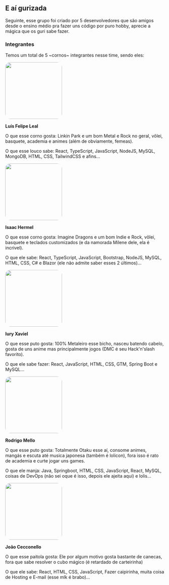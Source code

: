 ## E aí gurizada

Seguinte, esse grupo foi criado por 5 desenvolvedores que são amigos desde o ensino médio pra fazer uns código por puro hobby, aprecie a mágica que os guri sabe fazer.

### Integrantes

Temos um total de 5 ~cornos~ integrantes nesse time, sendo eles:

<a href="https://github.com/Kv1ecz/" target="_blank" rel="noopener noreferrer" >
    <img src="https://github.com/Kv1ecz.png" style="border-radius: 16px;" width="180" height="180" />
</a>

**Luís Felipe Leal**

O que esse corno gosta: Linkin Park e um bom Metal e Rock no geral, vôlei, basquete, academia e animes (além de obviamente, femeas).

O que esse louco sabe: React, TypeScript, JavaScript, NodeJS, MySQL, MongoDB, HTML, CSS, TailwindCSS e afins...

<a href="https://github.com/H3rmel/" target="_blank" rel="noopener noreferrer" >
    <img src="https://github.com/H3rmel.png" style="border-radius: 16px;" width="180" height="180" />
</a>

**Isaac Hermel**

O que esse corno gosta: Imagine Dragons e um bom Indie e Rock, vôlei, basquete e teclados customizados (e da namorada Milene dele, ela é incrivel).

O que ele sabe: React, TypeScript, JavaScript, Bootstrap, NodeJS, MySQL, HTML, CSS, C# e Blazor (ele não admite saber esses 2 últimos)...

<a href="https://github.com/IuryXavielPereira/" target="_blank" rel="noopener noreferrer" >
    <img src="https://github.com/IuryXavielPereira.png" style="border-radius: 16px;" width="180" height="180" />
</a>

**Iury Xaviel**

O que esse puto gosta: 100% Metaleiro esse bicho, nasceu batendo cabelo, gosta de uns anime mas principalmente jogos (DMC é seu Hack'n'slash favorito).

O que ele sabe fazer: React, JavaScript, HTML, CSS, GTM, Spring Boot e MySQL...

<a href="https://github.com/hollowrm08/" target="_blank" rel="noopener noreferrer" >
    <img src="https://github.com/hollowrm08.png" style="border-radius: 16px;" width="180" height="180" />
</a>

**Rodrigo Mello**

O que esse puto gosta: Totalmente Otaku esse aí, consome animes, mangás e escuta até musica japonesa (também é lolicon), fora isso é rato de academia e curte jogar
uns games.

O que ele manja: Java, Springboot, HTML, CSS, JavaScript, React, MySQL, coisas de DevOps (não sei oque é isso, depois ele ajeita aqui) e lolis...

<a href="https://github.com/JoaoCecconello/" target="_blank" rel="noopener noreferrer" >
    <img src="https://github.com/JoaoCecconello.png" style="border-radius: 16px;" width="180" height="180" />
</a>


**João Cecconello**

O que esse paitola gosta: Ele por algum motivo gosta bastante de canecas, fora que sabe resolver o cubo mágico (é retardado de carteirinha)

O que ele sabe: React, HTML, CSS, JavaScript, Fazer caipirinha, muita coisa de Hosting e E-mail (esse mlk é brabo)...
